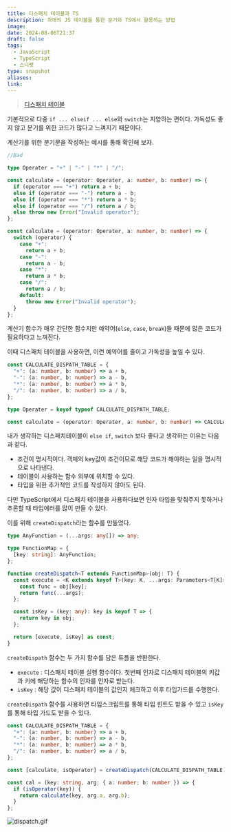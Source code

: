 ```yaml
---
title: 디스패치 테이블과 TS
description: 최애의 JS 테이블을 통한 분기와 TS에서 활용하는 방법
image: 
date: 2024-08-06T21:37
draft: false
tags:
  - JavaScript
  - TypeScript
  - 스니펫
type: snapshot
aliases: 
link:
---
```


> [디스패치 테이블](https://ko.wikipedia.org/wiki/%EB%94%94%EC%8A%A4%ED%8C%A8%EC%B9%98_%ED%85%8C%EC%9D%B4%EB%B8%94)


기본적으로 다중 `if ... elseif ... else`와 `switch`는 지양하는 편이다. 가독성도 좋지 않고 분기를 위한 코드가 많다고 느껴지기 때문이다.

계산기를 위한 분기문을 작성하는 예시를 통해 확인해 보자.

```ts
//Bad

type Operater = "+" | "-" | "*" | "/";

const calculate = (operator: Operater, a: number, b: number) => {
  if (operator === "+") return a + b;
  else if (operator === "-") return a - b;
  else if (operator === "*") return a * b;
  else if (operator === "/") return a / b;
  else throw new Error("Invalid operator");
};

const calculate = (operator: Operater, a: number, b: number) => {
  switch (operator) {
    case "+":
      return a + b;
    case "-":
      return a - b;
    case "*":
      return a * b;
    case "/":
      return a / b;
    default:
      throw new Error("Invalid operator");
  }
};
```

계산기 함수가 매우 간단한 함수지만 예약어(`else`, `case`, `break`)들 때문에 많은 코드가 필요하다고 느껴진다.

이때 디스패치 테이블을 사용하면, 이런 예약어를 줄이고 가독성을 높일 수 있다.

```ts
const CALCULATE_DISPATH_TABLE = {
  "+": (a: number, b: number) => a + b,
  "-": (a: number, b: number) => a - b,
  "*": (a: number, b: number) => a * b,
  "/": (a: number, b: number) => a / b,
};

type Operater = keyof typeof CALCULATE_DISPATH_TABLE;

const calculate = (operator: Operater, a: number, b: number) => CALCULATE_DISPATH_TABLE[operator](a, b);
```

내가 생각하는 디스패치테이블이 `else if`, `switch` 보다 좋다고 생각하는 이유는 다음과 같다.

- 조건이 명시적이다. 객체의 key값이 조건이므로 해당 코드가 해야하는 일을 명시적으로 나타낸다.
- 테이블이 사용하는 함수 외부에 위치할 수 있다.
- 타입을 위한 추가적인 코드를 작성하지 않아도 된다.

다만 TypeScript에서 디스패치 테이블을 사용하다보면 인자 타입을 맞춰주지 못하거나 추론할 때 타입에러를 많이 만들 수 있다.

이를 위해 `createDispatch`라는 함수를 만들었다.


```ts
type AnyFunction = (...args: any[]) => any;

type FunctionMap = {
  [key: string]: AnyFunction;
};

function createDispatch<T extends FunctionMap>(obj: T) {
  const execute = <K extends keyof T>(key: K, ...args: Parameters<T[K]>): ReturnType<T[K]> => {
    const func = obj[key];
    return func(...args);
  };

  const isKey = (key: any): key is keyof T => {
    return key in obj;
  };

  return [execute, isKey] as const;
}

```


`createDispath` 함수는 두 가지 함수를 담은 튜플을 반환한다.
- `execute` : 디스패치 테이블 실행 함수이다. 첫번째 인자로 디스패치 테이블의 키값과 키에 해당하는 함수의 인자를 인자로 받는다.
- `isKey` : 해당 값이 디스패치 테이블의 값인지 체크하고 이후 타입가드를 수행한다.


`createDispath` 함수를 사용하면 타입스크립트를 통해 타입 힌트도 받을 수 있고 `isKey`를 통해 타입 가드도 받을 수 있다.



```ts
const CALCULATE_DISPATH_TABLE = {
  "+": (a: number, b: number) => a + b,
  "-": (a: number, b: number) => a - b,
  "*": (a: number, b: number) => a * b,
  "/": (a: number, b: number) => a / b,
};

const [calculate, isOperator] = createDispatch(CALCULATE_DISPATH_TABLE);

const cal = (key: string, arg: { a: number; b: number }) => {
  if (isOperator(key)) {
    return calculate(key, arg.a, arg.b);
  }
};

```


![dispatch.gif](https://i.imgur.com/2Eqy9mu.gif)